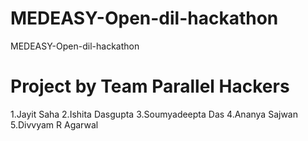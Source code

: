# MEDEASY-Open-dil-hackathon
MEDEASY-Open-dil-hackathon


# Project by Team Parallel Hackers
1.Jayit Saha
2.Ishita Dasgupta
3.Soumyadeepta Das
4.Ananya Sajwan
5.Divvyam R Agarwal
